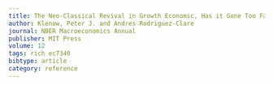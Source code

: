 ```yaml
---
title: The Neo-Classical Revival in Growth Economic, Has it Gone Too Far?
author: Klenow, Peter J. and Andres Rodriguez-Clare
journal: NBER Macroeconomics Annual
publisher: MIT Press
volume: 12
tags: rich ec7340
bibtype: article
category: reference
---
```

